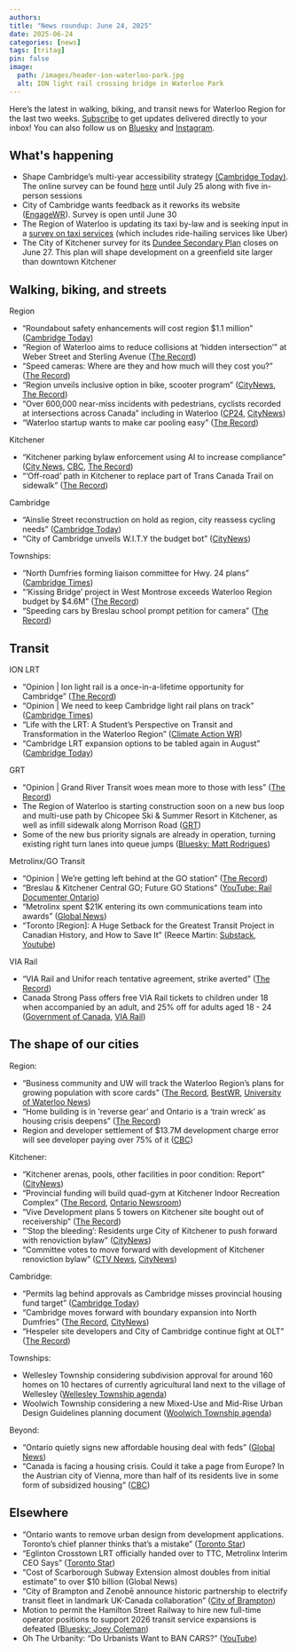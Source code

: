 ```yaml
---
authors: 
title: "News roundup: June 24, 2025"
date: 2025-06-24
categories: [news]
tags: [tritag]
pin: false
image:
  path: /images/header-ion-waterloo-park.jpg
  alt: ION light rail crossing bridge in Waterloo Park
---
```


Here’s the latest in walking, biking, and transit news for Waterloo Region for the last two weeks. [Subscribe](https://eepurl.com/4Mtkf) to get updates delivered directly to your inbox\! You can also follow us on [Bluesky](https://bsky.app/profile/tritag.ca) and [Instagram](https://www.instagram.com/tritag.ca/).

## What's happening

* Shape Cambridge’s multi-year accessibility strategy [(Cambridge Today)](https://www.cambridgetoday.ca/local-news/residents-invited-to-shape-cambridges-multi-year-accessibility-strategy-10841365). The online survey can be found [here](https://www.engagewr.ca/myap-multi-year-accessibility-plan?utm_source=cambridgetoday.ca&utm_campaign=cambridgetoday.ca%3A%20outbound&utm_medium=referral) until July 25 along with five in-person sessions  
* City of Cambridge wants feedback as it reworks its website ([EngageWR](https://www.engagewr.ca/new-website-migration)). Survey is open until June 30  
* The Region of Waterloo is updating its taxi by-law and is seeking input in a [survey on taxi services](https://www.engagewr.ca/taxi-bylaw-review) (which includes ride-hailing services like Uber)  
* The City of Kitchener survey for its [Dundee Secondary Plan](https://www.engagewr.ca/dundeesecondaryplan) closes on June 27\. This plan will shape development on a greenfield site larger than downtown Kitchener

## Walking, biking, and streets

Region

* “Roundabout safety enhancements will cost region $1.1 million” ([Cambridge Today](https://www.cambridgetoday.ca/local-news/roundabout-safety-enhancements-will-cost-region-11-million-10833140))  
* “Region of Waterloo aims to reduce collisions at ‘hidden intersection’” at Weber Street and Sterling Avenue ([The Record](https://www.therecord.com/news/waterloo-region/region-of-waterloo-aims-to-reduce-collisions-at-hidden-intersection-in-kitchener/article_29e11c52-5d20-5828-8d07-e7db9f7d8be8.html))  
* “Speed cameras: Where are they and how much will they cost you?” ([The Record](https://www.therecord.com/news/waterloo-region/speed-cameras-in-waterloo-region/article_16addbb4-6bb1-51d6-935b-c0e232a1a359.html))  
* “Region unveils inclusive option in bike, scooter program” ([CityNews](https://kitchener.citynews.ca/2025/06/19/region-unveils-inclusive-option-in-e-bike-program/), [The Record](https://www.therecord.com/news/waterloo-region/adaptive-bikes-and-trikes-now-part-of-waterloo-regions-e-bike-program/article_1aa16f93-6bc4-5aeb-bfbe-502104f84dba.html))  
* “Over 600,000 near-miss incidents with pedestrians, cyclists recorded at intersections across Canada” including in Waterloo ([CP24](https://www.cp24.com/local/toronto/2025/06/18/over-600000-near-miss-incidents-with-pedestrians-cyclists-recorded-at-intersections-across-canada/), [CityNews](https://kitchener.citynews.ca/2025/06/19/caa-finds-more-than-610000-near-misses-at-intersections-in-study-that-includes-waterloo-guelph/))  
* “Waterloo startup wants to make car pooling easy” ([The Record](https://www.therecord.com/business/technology/waterloo-startup-wants-to-make-car-pooling-easy/article_0e0a70d3-4117-5acb-b5e7-3e5cd96c0dbd.html))

Kitchener

* “Kitchener parking bylaw enforcement using AI to increase compliance” ([City News](https://kitchener.citynews.ca/2025/06/17/kitchener-parking-bylaw-enforcement-using-ai-to-increase-compliance/), [CBC](https://www.cbc.ca/news/canada/kitchener-waterloo/kitchener-bylaw-is-using-ai-powered-cameras-that-understand-parking-rules-1.7563758), [The Record](https://www.therecord.com/news/waterloo-region/kitchener-bylaw-uses-ai-to-crackdown-on-parking-infractions/article_a3ad43a8-f368-54fb-a8b8-cc5c04405035.html))  
* “‘Off-road’ path in Kitchener to replace part of Trans Canada Trail on sidewalk” ([The Record](https://www.therecord.com/news/waterloo-region/off-road-path-in-kitchener-to-replace-part-of-trans-canada-trail-on-sidewalk/article_eeecedda-d6d4-529c-8602-6bd78c505657.html))

Cambridge

* “Ainslie Street reconstruction on hold as region, city reassess cycling needs” ([Cambridge Today](https://www.cambridgetoday.ca/local-news/ainslie-street-reconstruction-on-hold-as-region-city-reassess-cycling-needs-10805921))  
* “City of Cambridge unveils W.I.T.Y the budget bot” ([CityNews](https://kitchener.citynews.ca/2025/06/18/city-of-cambridge-unveils-w-i-t-y-the-budget-bot/))

Townships:

* “North Dumfries forming liaison committee for Hwy. 24 plans” ([Cambridge Times](https://www.cambridgetimes.ca/news/waterloo-region/north-dumfries-forming-liaison-committee-for-hwy-24-plans/article_7fda5cd2-96db-50f3-a2a2-538ddaf526e0.html))  
* “‘Kissing Bridge’ project in West Montrose exceeds Waterloo Region budget by $4.6M” ([The Record](https://www.therecord.com/news/waterloo-region/kissing-bridge-project-in-west-montrose-getting-more-expensive/article_5e6de908-ff82-5e0e-8cd0-2c263afa6bfa.html))   
* “Speeding cars by Breslau school prompt petition for camera” ([The Record](https://www.therecord.com/news/waterloo-region/speeding-cars-by-breslau-school-prompt-petition-for-camera/article_1bd68511-1d34-5e09-a8ee-8af921191e44.html))

## Transit

ION LRT

* “Opinion | Ion light rail is a once-in-a-lifetime opportunity for Cambridge” ([The Record](https://www.therecord.com/opinion/contributors/ion-light-rail-is-a-once-in-a-lifetime-opportunity-for-cambridge/article_748b9990-8cbb-51c1-b61c-a41d615edaad.html))  
* “Opinion | We need to keep Cambridge light rail plans on track” ([Cambridge Times](https://www.cambridgetimes.ca/opinion/columnists/we-need-to-keep-cambridge-light-rail-plans-on-track/article_354eea85-46e5-5527-a8bf-5f36ae4fc5f4.html))  
* “Life with the LRT: A Student’s Perspective on Transit and Transformation in the Waterloo Region” ([Climate Action WR](https://climateactionwr.ca/2025/05/28/life-with-the-lrt-a-students-perspective-on-transit-and-transformation-in-the-waterloo-region/))  
* “Cambridge LRT expansion options to be tabled again in August” ([Cambridge Today](https://www.cambridgetoday.ca/local-news/cambridge-lrt-expansion-options-to-be-tabled-again-in-august-10792572))

GRT

* “Opinion | Grand River Transit woes mean more to those with less” ([The Record](https://www.therecord.com/opinion/columnists/grand-river-transit-woes-mean-more-to-those-with-less/article_450fc2de-6fcb-58e0-aa89-00b879ee2ebb.html))  
* The Region of Waterloo is starting construction soon on a new bus loop and multi-use path by Chicopee Ski & Summer Resort in Kitchener, as well as infill sidewalk along Morrison Road ([GRT](https://www.grt.ca/en/about-grt/chicopee-bus-loop.aspx))  
* Some of the new bus priority signals are already in operation, turning existing right turn lanes into queue jumps ([Bluesky: Matt Rodrigues](https://bsky.app/profile/mattjrodrigues.bsky.social/post/3lryghnycos23))

Metrolinx/GO Transit

* “Opinion | We’re getting left behind at the GO station” ([The Record](https://www.therecord.com/opinion/columnists/were-getting-left-behind-at-the-go-station/article_3d399ede-71aa-5ae3-b273-46457584a07d.html))  
* “Breslau & Kitchener Central GO; Future GO Stations” ([YouTube: Rail Documenter Ontario](https://www.youtube.com/watch?v=b5zE-WToKns))  
* “Metrolinx spent $21K entering its own communications team into awards” ([Global News](https://globalnews.ca/news/11236689/metrolinx-communications-team-awards-cost/amp/))  
* “Toronto \[Region\]: A Huge Setback for the Greatest Transit Project in Canadian History, and How to Save It” (Reece Martin: [Substack](https://nextmetro.substack.com/p/toronto-a-huge-setback-for-the-greatest?triedRedirect=true), [Youtube](https://www.youtube.com/watch?v=av7YPLbDnD4))

VIA Rail

* “VIA Rail and Unifor reach tentative agreement, strike averted” ([The Record](https://www.therecord.com/business/via-rail-and-unifor-reach-tentative-agreement-strike-averted/article_86f182d5-2157-54ff-bda5-a716c194a008.html))  
* Canada Strong Pass offers free VIA Rail tickets to children under 18 when accompanied by an adult, and 25% off for adults aged 18 \- 24 ([Government of Canada](https://www.canada.ca/en/canadian-heritage/campaigns/canada-pass.html), [VIA Rail](https://www.viarail.ca/en/offers/canada-strong-pass))

## The shape of our cities

Region:

* “Business community and UW will track the Waterloo Region’s plans for growing population with score cards” ([The Record](https://www.therecord.com/news/waterloo-region/business-community-and-uw-will-track-the-waterloo-regions-plans-for-growing-population-with-score/article_0bbc201f-3176-50fd-ac45-68a78f2ee5dd.html), [BestWR](https://bestwr.org/), [University of Waterloo News](https://uwaterloo.ca/news/waterloo-region-ready-million-people?fbclid=PAQ0xDSwK-7NNleHRuA2FlbQIxMQABpyqTmbY7xZhU3WnCpowLF3qaShRnqV7MHoM3FMciRk7fKl19JJse300jEyWv_aem_EwE-B9Z_O_9WYpCaoomRYw))  
* “Home building is in ‘reverse gear’ and Ontario is a ‘train wreck’ as housing crisis deepens” ([The Record](https://www.therecord.com/news/waterloo-region/home-building-is-in-reverse-gear-and-ontario-is-a-train-wreck-as-housing-crisis/article_935f5664-54cd-542f-ace6-8a8d27c5ab76.html))  
* Region and developer settlement of $13.7M development charge error will see developer paying over 75% of it ([CBC](https://www.cbc.ca/news/canada/kitchener-waterloo/region-waterloo-amazone-warehouse-cambridge-development-charges-now-being-paid-1.7569673))

Kitchener:

* “Kitchener arenas, pools, other facilities in poor condition: Report” ([CityNews](https://kitchener.citynews.ca/2025/06/20/kitchener-arenas-pools-other-facilities-in-poor-condition-report/))  
* “Provincial funding will build quad-gym at Kitchener Indoor Recreation Complex” ([The Record](https://www.therecord.com/news/waterloo-region/provincial-funding-will-build-quad-gym-at-kitchener-indoor-recreation-complex/article_780d5711-7aa8-53d4-a6c8-9b02c6248a7e.html), [Ontario Newsroom](https://news.ontario.ca/en/release/1006053/ontario-investing-118-million-to-upgrade-recreation-infrastructure-in-kitchener-and-waterloo))  
* “Vive Development plans 5 towers on Kitchener site bought out of receivership” ([The Record](https://www.therecord.com/news/waterloo-region/vive-development-plans-5-towers-on-kitchener-site-bought-out-of-receivership/article_e796267c-91a2-5912-aa30-c825fd04254f.html))  
* “‘Stop the bleeding’: Residents urge City of Kitchener to push forward with renoviction bylaw” ([CityNews](https://kitchener.citynews.ca/2025/06/17/stop-the-bleeding-residents-urge-city-of-kitchener-to-push-forward-with-renoviction-bylaw/))  
* “Committee votes to move forward with development of Kitchener renoviction bylaw” ([CTV News](https://www.ctvnews.ca/kitchener/article/kitchener-city-councillors-vote-to-move-toward-developing-renovictions-bylaw/), [CityNews](https://kitchener.citynews.ca/2025/06/24/city-of-kitchener-moves-forward-with-plans-to-create-a-renoviction-bylaw/))

Cambridge:

* “Permits lag behind approvals as Cambridge misses provincial housing fund target” ([Cambridge Today](https://www.cambridgetoday.ca/local-news/permits-lag-behind-approvals-as-cambridge-misses-provincial-housing-fund-target-10841233))  
* “Cambridge moves forward with boundary expansion into North Dumfries” ([The Record](https://www.therecord.com/news/waterloo-region/cambridge-moves-forward-with-boundary-expansion-into-north-dumfries/article_13c36cf2-b237-5d1e-88a3-d0917fabfc23.html), [CityNews](https://kitchener.citynews.ca/2025/06/19/cambridge-north-dumfries-land-transfer-deal-takes-another-step-forward/))  
* “Hespeler site developers and City of Cambridge continue fight at OLT” ([The Record](https://www.therecord.com/news/waterloo-region/hespeler-site-developers-and-city-of-cambridge-continue-fight-at-olt/article_bd57d5d5-1ba3-5f73-9a24-e69b76571e3a.html))

Townships:

* Wellesley Township considering subdivision approval for around 160 homes on 10 hectares of currently agricultural land next to the village of Wellesley ([Wellesley Township agenda](https://pub-wellesley.escribemeetings.com/Meeting.aspx?Id=f650dd19-418b-47b0-bc46-54672fc1fdf5&lang=English&Agenda=Agenda&Item=27&Tab=attachments))  
* Woolwich Township considering a new Mixed-Use and Mid-Rise Urban Design Guidelines planning document ([Woolwich Township agenda](https://pub-woolwich.escribemeetings.com/Meeting.aspx?Id=ea354505-0c26-4461-a60d-14b8589fccc9&lang=English&Agenda=Agenda&Item=41&Tab=attachments))

Beyond:

* “Ontario quietly signs new affordable housing deal with feds” ([Global News](https://globalnews.ca/news/11240713/housing-ontario-nhs-deal-ottawa/amp/))  
* “Canada is facing a housing crisis. Could it take a page from Europe? In the Austrian city of Vienna, more than half of its residents live in some form of subsidized housing” ([CBC](https://www.cbc.ca/news/world/europe-social-housing-models-1.7565611))

## Elsewhere

* “Ontario wants to remove urban design from development applications. Toronto’s chief planner thinks that’s a mistake” ([Toronto Star](https://www.thestar.com/news/gta/ontario-wants-to-remove-urban-design-from-development-applications-torontos-chief-planner-thinks-thats-a/article_c2584c2d-af30-491d-8023-b0022a7c2e50.html#:~:text=Ontario%20wants%20to%20remove%20urban,sees%20it%20as%20red%20tape))  
* “Eglinton Crosstown LRT officially handed over to TTC, Metrolinx Interim CEO Says” ([Toronto Star](https://www.thestar.com/news/gta/eglinton-crosstown-lrt-train-operations-have-been-transferred-to-ttc-metrolinx-interim-ceo-says/article_88de77ab-54a4-4ede-9467-2967c85a6ddb.html))  
* “Cost of Scarborough Subway Extension almost doubles from initial estimate” to over $10 billion (Global News)  
* “City of Brampton and Zenobē announce historic partnership to electrify transit fleet in landmark UK-Canada collaboration” ([City of Brampton](https://www.brampton.ca/EN/City-Hall/News/Pages/News-Release.aspx/1548))  
* Motion to permit the Hamilton Street Railway to hire new full-time operator positions to support 2026 transit service expansions is defeated ([Bluesky: Joey Coleman](https://bsky.app/profile/joeycoleman.ca/post/3lrvggo7rik2p))  
* Oh The Urbanity: “Do Urbanists Want to BAN CARS?” ([YouTube](https://www.youtube.com/watch?v=AoAtoaAgm0g))
